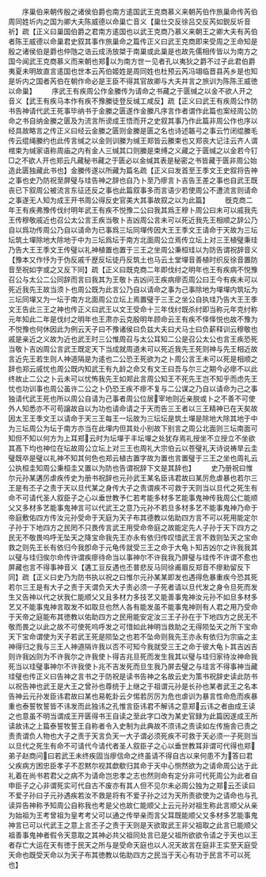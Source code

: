<!-- { "loadSidebar": true } -->
　　序巢伯来朝传殷之诸侯伯爵也南方逺国武王克商慕义来朝芮伯作旅巢命传芮伯周同姓圻内之国为卿大夫陈威德以命巢亡音义【巢仕交反徐吕交反芮如鋭反圻音祈】疏【正义曰巢国伯爵之君南方逺国也以武王克商乃慕义来朝王之卿大夫有芮伯者陈王威德以命巢君史叙其事作旅巢命之篇传正义曰武王克商即来受周之王命知是殷之诸侯伯是爵也仲虺之诰云成汤放桀于南巢或此巢是也故先儒相传皆以为南方之国今闻武王克商慕义而来朝也郑以为南方世一见者孔以夷狄之爵不过子此君伯爵夷夏未明故直言逺国也世本云芮伯姬姓是周同姓也杜预云芮冯翊临晋县芮乡是也知是圻内之国者芮伯在朝作命必是王臣不得其官故卿与大夫并言之旅训为陈陈王威徳以命巢】
　　序武王有疾周公作金縢传为请命之书藏之于匮缄之以金不欲人开之音义【武王有疾马本作有疾不豫縢徒登反缄工咸反】疏【正义曰武王有疾周公作防书告神请代武王死事毕纳书于金縢之匮遂作金縢凡序言作者谓作此篇也案经周公防命之书自纳金縢之匮及为流言所谤成王悟而开之史叙其事乃作此篇非周公作也序以经具故略言之传正义曰经云金縢之匮则金縢是匮之名也诗述韔弓之事云竹闭绲縢毛传云绲绳縢约也此传言缄之以金则训縢为缄王郑皆云縢束也又郑丧大记注云齐人谓棺束为缄家语称周庙之内有金人三缄其口则縢是束缚之义藏之于匮缄之以金若今钉□之不欲人开也郑云凡藏秘书藏之于匮必以金缄其表是秘密之书皆藏于匮非周公始造此匮独藏此书也】金縢传遂以所藏为篇名疏【正义曰发首至王季文王史叙将告神之事也史乃防祝至屏璧与珪告神之辞也自乃卜至乃瘳言卜吉告王差之事也自武王既丧已下叙周公被流言东征还反之事也此篇叙事多而言语少若使周公不遭流言则请命之事遂无人知为成王开书周公得反史官美大其事故叙之以为此篇】
　　旣克商二年王有疾弗豫传伐纣明年武王有疾不悦豫二公曰我其爲王穆卜周公曰未可以戚我先王传穆敬戚近也召公太公言王疾当敬卜吉凶周公言未可以死近我先王相顺之辞公乃自以爲功传周公乃自以请命为已事爲三坛同墠传因大王王季文王请命于天故为三坛坛筑土墠除地大除地于中为三坛爲坛于南方北面周公立焉传立坛上对三王植璧秉珪乃告大王王季文王传璧以礼神植置也置于三王之坐周公秉桓珪以为防告谓祝辞音义【豫本又作忬为于伪反戚千歴反坛徒丹反筑土也马云土堂墠音善植时织反徐音置防音至祝如字或之又反下同】疏【正义曰既克商二年即伐纣之明年也王有疾病不悦豫召公与太公二公同辞而言曰我其为王敬卜吉凶问王疾病瘳否周公曰王今有疾未可以死近我先王故当须卜也周公既为此言公乃自以请命之事为己事除地为墠墠内筑坛为三坛同墠又为一坛于南方北面周公立坛上焉置璧于三王之坐公自执珪乃告大王王季文王告此三王之神也传正义曰武王以文王受命十三年伐纣既杀纣即当称元年克纣称元年知此二年是伐纣之明年也王肃亦云克殷明年顾命云王有疾不怿怿悦也故不豫为不悦豫也何休因此为例云天子曰不豫诸侯曰负兹大夫曰犬马士曰负薪释训云穆敬也戚是亲近之义故为近也武王时三公惟周召与太公耳知二公是召公太公也言王疾恐死当敬卜吉凶周公言武王既定天下当成就周道未可以死近我先王死则神与先王相近故言近先王若生则人神道隔是为逺也二公恐王死欲为之卜周公言王未可以死是相顺之辞也郑云戚忧也周公既内知武王有九龄之命又有文王曰吾与尔三之期今必瘳不以此终故止二公之卜云未可以忧怖我先王如郑此言周公知王不死先王岂不知乎而虑先王忧也功训事也周公虽许二公之卜仍恐王疾不瘳不复与二公谋之乃自以请命为己之事独请代武王死也所以周公自请为己事者周公位居宰地则近亲脱或卜之不善不可使外人知悉亦不可苟譲故自以为功也请命请之于天而告三王者以三王精神已在天矣故因太王王季文王以请命于天三王每王一坛故为三坛坛是筑土墠是除地大除其地于中为三坛周公为坛于南方亦当在此墠内但其处小别故下别言之周公北面则三坛南面可知但不知以何方为上耳郑云时为坛墠于丰坛墠之处犹存焉礼授坐不立授立不坐欲其髙下均也神位在坛故周公立坛上对三王也周礼大宗伯云以苍璧礼天诗说祷旱云圭璧既卒是璧以礼神不知其何色也郑云植古置字故为置也言置璧于三王之坐也周礼云公执桓圭知周公秉桓圭又置以为防也告谓祝辞下文是其辞也】
　　史乃册祝曰惟尔元孙某遘厉虐疾传史为册书祝辞也元孙武王某名臣讳君故曰某厉危虐暴也若尔三王是有丕子之责于天以旦代某之身传大子之责谓疾不可救于天则当以旦代之死生有命不可请代圣人叙臣子之心以垂世教予仁若考能多材多艺能事鬼神传我周公仁能顺父又多材多艺能事鬼神言可以代武王之意乃元孙不若旦多材多艺不能事鬼神乃命于帝庭敷佑四方传汝元孙受命于天庭为天子布其德教以佑助四方言不可以死用能定尔子孙于下地四方之民罔不只畏传言武王用受命帝庭之故能定先人子孙于天下四方之民无不敬畏呜呼无坠天之降宝命我先王亦永有依归传叹惜武王言不救则坠天之宝命救之则先王长有依归今我卽命于元龟传就受三王之命于大龟卜知吉凶尔之许我我其以璧与珪归俟尔命传许谓疾瘳待命当以事神尔不许我我乃屏璧与珪传不许谓不愈也屏藏也言不得事神音义【遘工豆反遇也丕普悲反马同徐甫眉反郑音不瘳勑留反下同】疏【正义曰史乃为防书执以祝之曰惟尔元孙某某即发也遇得危暴重疾今恐其死若尔三王是有大子之责于天谓负天大子责必须一子死者请以旦代发之身令旦死而发生又告神以代之状我仁能顺父又且多材力多技艺又能善事鬼神汝元孙不如旦多材多艺又不能事鬼神言取发不如取旦也然人各有能发虽不能事鬼神则有人君之用乃受命于天帝之庭能布其徳教以佑助四方之民用能安定汝三王子孙在于下地四方之民无不敬而畏之以此之故不可使死呜呼发之可惜如此神明当救助之无得陨坠天之所下宝命天下宝命谓使为天子若武王死是陨坠之也若不坠命则我先王亦永有依归为宗庙之主神得归之我与三王人神道隔许我以否不可知今我就受三王之命于彼大龟卜其吉凶吉则许我凶则为不许我尔之许我使卜得吉兆旦死而发生我其以璧与珪归家待汝神命我死当以珪璧事神尔不许我使卜兆不吉发死而旦生我乃屏去璧之与珪言不得事神当藏珪璧也传正义曰告神之言书之于防祝是读书告神之名故云史为策书祝辞史读此防书以祝告神也武王是大王之曾孙也尊统于上继之于祖谓元孙是长孙也某者武王之名本告神云元孙发臣讳君故曰某也易乾卦云夕惕若厉厉为危也虐训为暴言性命危而疾暴重也泰誓牧誓皆不讳发而此独讳之孔惟言臣讳君不解讳之意郑云讳之者由成王读之也意虽不明当谓成王开匮得书王自读之至此字口改为某史官録为此篇因遂成王所读故讳之上篇泰誓牧誓王自称者令入史制为此典故不须讳之责读如左传施舎已责之责责谓负人物也大子之责于天言负天一大子谓必须死疾不可救于天必须一子死则当以旦代之死生有命不可请代今请代者圣人叙臣子之心以垂世教耳非谓可代得也郑弟子赵商问曰若武王未终疾固当瘳信命之终虽请不得自古以来何患不为答曰君父疾病方困忠臣孝子不忍黙尔视其歔欷归其命于天中心恻然欲为之请命周公达于此礼着在尚书若君父之病不为请命岂忠孝之志也然则命有定分非可代死周公为此者自申臣子之心非谓死实可代自古不废亦有其人但不见尔未必周公独为之郑云丕读曰不爱子孙曰子元孙遇疾若汝不救是将有不爱子孙之过为天所责欲使为之请命也与孔读异告神称予知周公自称我也考是父也故仁能顺父上云元孙对祖生称此言顺父从亲为始祖为王考曾祖为皇考考父可以通之传举亲而言父耳既能顺父又多材多艺能事鬼神言已可以代武王之意上言丕子之责于天则是天欲取武王非父祖取之此言已能顺父祖善事鬼神者假令天意取之其神必共父祖同处言已是父祖所欲欲令请之于天也以王者存亡大运在天有徳于民天之所与是受命天庭也以人况天故言在庭非王实至天庭受天命也既受天命以为天子布其徳教以佑助四方之民当于天心有功于民言不可以死也】
